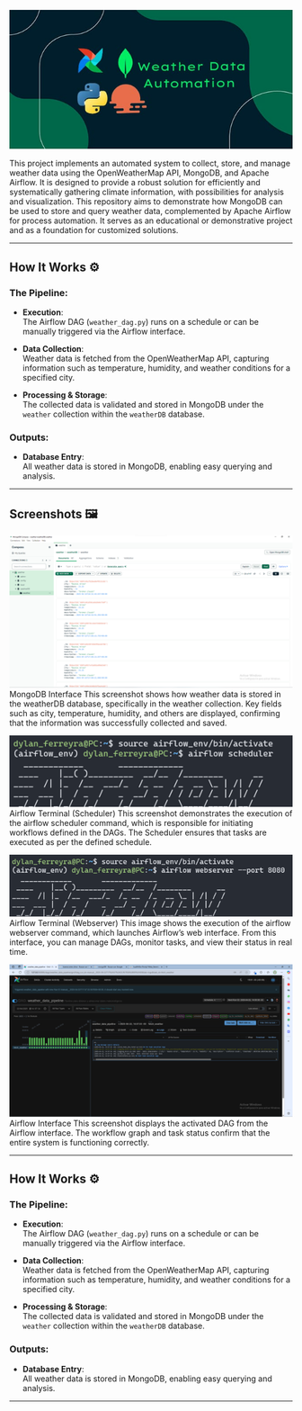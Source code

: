![project_cover](images/project_cover.jpg)

This project implements an automated system to collect, store, and manage weather data using the OpenWeatherMap API, MongoDB, and Apache Airflow. It is designed to provide a robust solution for efficiently and systematically gathering climate information, with possibilities for analysis and visualization.
This repository aims to demonstrate how MongoDB can be used to store and query weather data, complemented by Apache Airflow for process automation. It serves as an educational or demonstrative project and as a foundation for customized solutions.

---

## **How It Works ⚙️**

### **The Pipeline:**
- **Execution**:  
   The Airflow DAG (`weather_dag.py`) runs on a schedule or can be manually triggered via the Airflow interface.

- **Data Collection**:  
   Weather data is fetched from the OpenWeatherMap API, capturing information such as temperature, humidity, and weather conditions for a specified city.

- **Processing & Storage**:  
   The collected data is validated and stored in MongoDB under the `weather` collection within the `weatherDB` database.

### **Outputs:**
- **Database Entry**:  
   All weather data is stored in MongoDB, enabling easy querying and analysis.

---

## **Screenshots 🖼** 

![MongoDB Interface](images/screenshots/mongoDB_interface.png)
MongoDB Interface
This screenshot shows how weather data is stored in the weatherDB database, specifically in the weather collection. Key fields such as city, temperature, humidity, and others are displayed, confirming that the information was successfully collected and saved.

![Airflow Terminal - Scheduler](images/screenshots/airflow_terminal_1.png)
Airflow Terminal (Scheduler)
This screenshot demonstrates the execution of the airflow scheduler command, which is responsible for initiating workflows defined in the DAGs. The Scheduler ensures that tasks are executed as per the defined schedule.

![Airflow Terminal - Webserver](images/screenshots/airflow_terminal_2.png)
Airflow Terminal (Webserver)
This image shows the execution of the airflow webserver command, which launches Airflow’s web interface. From this interface, you can manage DAGs, monitor tasks, and view their status in real time.

![Airflow Interface](images/screenshots/airflow_interface.png)
Airflow Interface
This screenshot displays the activated DAG from the Airflow interface. The workflow graph and task status confirm that the entire system is functioning correctly.

---

## **How It Works ⚙️**

### **The Pipeline:**
- **Execution**:  
   The Airflow DAG (`weather_dag.py`) runs on a schedule or can be manually triggered via the Airflow interface.

- **Data Collection**:  
   Weather data is fetched from the OpenWeatherMap API, capturing information such as temperature, humidity, and weather conditions for a specified city.

- **Processing & Storage**:  
   The collected data is validated and stored in MongoDB under the `weather` collection within the `weatherDB` database.

### **Outputs:**
- **Database Entry**:  
   All weather data is stored in MongoDB, enabling easy querying and analysis.

---




